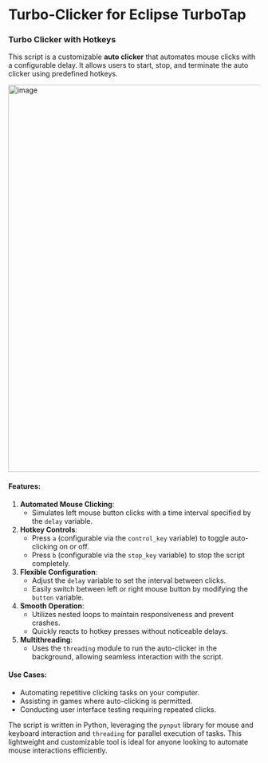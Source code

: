 # Turbo-Clicker for Eclipse TurboTap

### **Turbo Clicker with Hotkeys**

This script is a customizable **auto clicker** that automates mouse clicks with a configurable delay. It allows users to start, stop, and terminate the auto clicker using predefined hotkeys.

<img width="777" alt="image" src="https://github.com/user-attachments/assets/e8e917b4-35e5-4d31-8607-b4c670028086" />

#### Features:
1. **Automated Mouse Clicking**:
   - Simulates left mouse button clicks with a time interval specified by the `delay` variable.
2. **Hotkey Controls**:
   - Press `a` (configurable via the `control_key` variable) to toggle auto-clicking on or off.
   - Press `b` (configurable via the `stop_key` variable) to stop the script completely.
3. **Flexible Configuration**:
   - Adjust the `delay` variable to set the interval between clicks.
   - Easily switch between left or right mouse button by modifying the `button` variable.
4. **Smooth Operation**:
   - Utilizes nested loops to maintain responsiveness and prevent crashes.
   - Quickly reacts to hotkey presses without noticeable delays.
5. **Multithreading**:
   - Uses the `threading` module to run the auto-clicker in the background, allowing seamless interaction with the script.

#### Use Cases:
- Automating repetitive clicking tasks on your computer.
- Assisting in games where auto-clicking is permitted.
- Conducting user interface testing requiring repeated clicks.

The script is written in Python, leveraging the `pynput` library for mouse and keyboard interaction and `threading` for parallel execution of tasks. This lightweight and customizable tool is ideal for anyone looking to automate mouse interactions efficiently.
